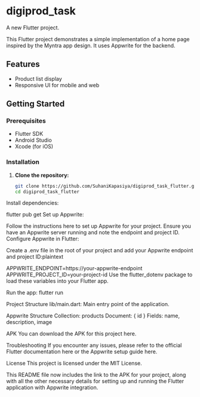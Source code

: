 # digiprod_task

A new Flutter project.

This Flutter project demonstrates a simple implementation of a home page inspired by the Myntra app design. It uses Appwrite for the backend.

## Features
- Product list display
- Responsive UI for mobile and web

## Getting Started

### Prerequisites
- Flutter SDK
- Android Studio
- Xcode (for iOS)

### Installation

1. **Clone the repository:**
   ```bash
   git clone https://github.com/SuhaniKapasiya/digiprod_task_flutter.git
   cd digiprod_task_flutter
Install dependencies:



flutter pub get
Set up Appwrite:

Follow the instructions here to set up Appwrite for your project.
Ensure you have an Appwrite server running and note the endpoint and project ID.
Configure Appwrite in Flutter:

Create a .env file in the root of your project and add your Appwrite endpoint and project ID:plaintext


APPWRITE_ENDPOINT=https://your-appwrite-endpoint
APPWRITE_PROJECT_ID=your-project-id
Use the flutter_dotenv package to load these variables into your Flutter app.

Run the app:
flutter run

Project Structure
lib/main.dart: Main entry point of the application.


Appwrite Structure
Collection: products
Document: { id }
Fields: name, description, image

APK
You can download the APK for this project here.

Troubleshooting
If you encounter any issues, please refer to the official Flutter documentation here or the Appwrite setup guide here.

License
This project is licensed under the MIT License.


This README file now includes the link to the APK for your project, along with all the other necessary details for setting up and running the Flutter application with Appwrite integration.




